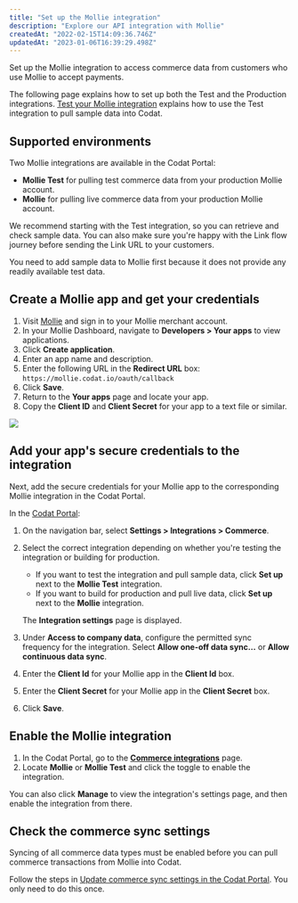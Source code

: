 ```yaml
---
title: "Set up the Mollie integration"
description: "Explore our API integration with Mollie"
createdAt: "2022-02-15T14:09:36.746Z"
updatedAt: "2023-01-06T16:39:29.498Z"
---
```


Set up the Mollie integration to access commerce data from customers who use Mollie to accept payments.

The following page explains how to set up both the Test and the Production integrations. [Test your Mollie integration](/commerce-mollie-test) explains how to use the Test integration to pull sample data into Codat.

## Supported environments

Two Mollie integrations are available in the Codat Portal:

- **Mollie Test** for pulling test commerce data from your production Mollie account.
- **Mollie** for pulling live commerce data from your production Mollie account.

We recommend starting with the Test integration, so you can retrieve and check sample data. You can also make sure you're happy with the Link flow journey before sending the Link URL to your customers.

You need to add sample data to Mollie first because it does not provide any readily available test data.

## Create a Mollie app and get your credentials

1. Visit <a className="external" href="https://www.mollie.com/en" target="_blank">Mollie</a> and sign in to your Mollie merchant account.
2. In your Mollie Dashboard, navigate to **Developers > Your apps** to view applications.
3. Click **Create application**.
4. Enter an app name and description.
5. Enter the following URL in the **Redirect URL** box: `https://mollie.codat.io/oauth/callback`
6. Click **Save**.
7. Return to the **Your apps** page and locate your app.
8. Copy the **Client ID** and **Client Secret** for your app to a text file or similar.

<img src="/img/old/051e9fd-36001_Mollie_-_client_id.PNG" />

## Add your app's secure credentials to the integration

Next, add the secure credentials for your Mollie app to the corresponding Mollie integration in the Codat Portal.

In the <a className="external" href="https://app.codat.io" target="_blank">Codat Portal</a>:

1. On the navigation bar, select **Settings > Integrations > Commerce**.
2. Select the correct integration depending on whether you're testing the integration or building for production.

   - If you want to test the integration and pull sample data, click **Set up** next to the **Mollie Test** integration.
   - If you want to build for production and pull live data, click **Set up** next to the **Mollie** integration.

   The **Integration settings** page is displayed.

3. Under **Access to company data**, configure the permitted sync frequency for the integration. Select **Allow one-off data sync…** or **Allow continuous data sync**.
4. Enter the **Client Id** for your Mollie app in the **Client Id** box.
5. Enter the **Client Secret** for your Mollie app in the **Client Secret** box.
6. Click **Save**.

## Enable the Mollie integration

1. In the Codat Portal, go to the <a className="external" href="https://app.codat.io/settings/integrations/commerce" target="blank">**Commerce integrations**</a> page.
2. Locate **Mollie** or **Mollie Test** and click the toggle to enable the integration.

You can also click **Manage** to view the integration's settings page, and then enable the integration from there.

## Check the commerce sync settings

Syncing of all commerce data types must be enabled before you can pull commerce transactions from Mollie into Codat.

Follow the steps in [Update commerce sync settings in the Codat Portal](/integrations/commerce/commerce-sync-settings#update-commerce-sync-settings-in-the-codat-portal). You only need to do this once.
